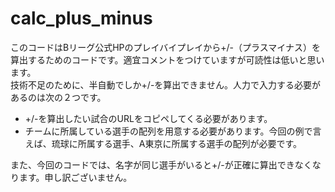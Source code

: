 # calc_plus_minus
このコードはBリーグ公式HPのプレイバイプレイから+/-（プラスマイナス）を算出するためのコードです。適宜コメントをつけていますが可読性は低いと思います。  
技術不足のために、半自動でしか+/-を算出できません。人力で入力する必要があるのは次の２つです。  
- +/-を算出したい試合のURLをコピペしてくる必要があります。
- チームに所属している選手の配列を用意する必要があります。今回の例で言えば、琉球に所属する選手、A東京に所属する選手の配列が必要です。  

また、今回のコードでは、名字が同じ選手がいると+/-が正確に算出できなくなります。申し訳ございません。
